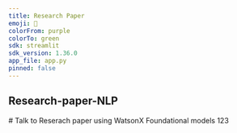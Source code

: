 ```yaml
---
title: Research Paper
emoji: 🚀
colorFrom: purple
colorTo: green
sdk: streamlit
sdk_version: 1.36.0
app_file: app.py
pinned: false
---
```

 
## Research-paper-NLP
#  Talk to Reserach paper using WatsonX Foundational models 123
 
 
